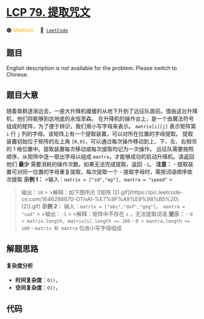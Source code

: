 # [LCP 79. 提取咒文](https://leetcode.cn/problems/kjpLFZ)

🟠 <font color=#ffb800>Medium</font>&emsp; 🔗&ensp;[`LeetCode`](https://leetcode.cn/problems/kjpLFZ)

## 题目

English description is not available for the problem. Please switch to
Chinese.


## 题目大意

随着兽群逐渐远去，一座大升降机缓缓的从地下升到了远征队面前。借由这台升降机，他们将能够到达地底的永恒至森。
在升降机的操作台上，是一个由魔法符号组成的矩阵，为了便于辨识，我们用小写字母来表示。 `matrix[i][j]` 表示矩阵第 `i` 行 `j`
列的字母。该矩阵上有一个提取装置，可以对所在位置的字母提取。 提取装置初始位于矩阵的左上角 `[0,0]`，可以通过每次操作移动到上、下、左、右相邻的 1
格位置中。提取装置每次移动或每次提取均记为一次操作。 远征队需要按照顺序，从矩阵中逐一取出字母以组成 `mantra`，才能够成功的启动升降机。请返回他们
**最少** 需要消耗的操作次数。如果无法完成提取，返回 `-1`。 **注意：** \- 提取装置可对同一位置的字母重复提取，每次提取一个 \-
提取字母时，需按词语顺序依次提取 **示例 1：** >输入：`matrix = ["sd","ep"], mantra = "speed"` >
>输出：`10` > >解释：如下图所示 ![矩阵 (2).gif](https://pic.leetcode-
cn.com/1646288670-OTlvAl-%E7%9F%A9%E9%98%B5%20\\(2\\).gif) **示例 2：**
>输入：`matrix = ["abc","daf","geg"]， mantra = "sad"` > >输出：`-1` > >解释：矩阵中不存在 `s`
，无法提取词语 **提示：** \- `0 < matrix.length, matrix[i].length <= 100` \- `0 <
mantra.length <= 100` \- `matrix 和 mantra` 仅由小写字母组成


## 解题思路

#### 复杂度分析

- **时间复杂度**：`O()`，
- **空间复杂度**：`O()`，

## 代码

```javascript

```